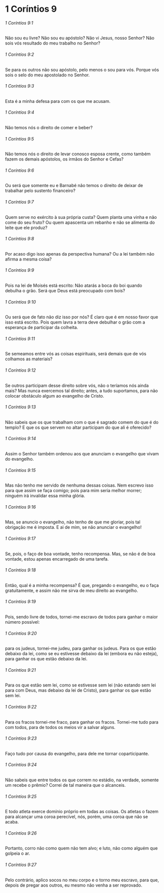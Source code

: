 # 1 Coríntios 9

###### 1 Coríntios 9:1

Não sou eu livre? Não sou eu apóstolo? Não vi Jesus, nosso Senhor? Não sois vós resultado do meu trabalho no Senhor?

###### 1 Coríntios 9:2

Se para os outros não sou apóstolo, pelo menos o sou para vós. Porque vós sois o selo do meu apostolado no Senhor.

###### 1 Coríntios 9:3

Esta é a minha defesa para com os que me acusam.

###### 1 Coríntios 9:4

Não temos nós o direito de comer e beber?

###### 1 Coríntios 9:5

Não temos nós o direito de levar conosco esposa crente, como também fazem os demais apóstolos, os irmãos do Senhor e Cefas?

###### 1 Coríntios 9:6

Ou será que somente eu e Barnabé não temos o direito de deixar de trabalhar pelo sustento financeiro?

###### 1 Coríntios 9:7

Quem serve no exército à sua própria custa? Quem planta uma vinha e não come do seu fruto? Ou quem apascenta um rebanho e não se alimenta do leite que ele produz?

###### 1 Coríntios 9:8

Por acaso digo isso apenas da perspectiva humana? Ou a lei também não afirma a mesma coisa?

###### 1 Coríntios 9:9

Pois na lei de Moisés está escrito: Não atarás a boca do boi quando debulha o grão. Será que Deus está preocupado com bois?

###### 1 Coríntios 9:10

Ou será que de fato não diz isso por nós? É claro que é em nosso favor que isso está escrito. Pois quem lavra a terra deve debulhar o grão com a esperança de participar da colheita.

###### 1 Coríntios 9:11

Se semeamos entre vós as coisas espirituais, será demais que de vós colhamos as materiais?

###### 1 Coríntios 9:12

Se outros participam desse direito sobre vós, não o teríamos nós ainda mais? Mas nunca exercemos tal direito; antes, a tudo suportamos, para não colocar obstáculo algum ao evangelho de Cristo.

###### 1 Coríntios 9:13

Não sabeis que os que trabalham com o que é sagrado comem do que é do templo? E que os que servem no altar participam do que ali é oferecido?

###### 1 Coríntios 9:14

Assim o Senhor também ordenou aos que anunciam o evangelho que vivam do evangelho.

###### 1 Coríntios 9:15

Mas não tenho me servido de nenhuma dessas coisas. Nem escrevo isso para que assim se faça comigo; pois para mim seria melhor morrer; ninguém irá invalidar essa minha glória.

###### 1 Coríntios 9:16

Mas, se anuncio o evangelho, não tenho de que me gloriar, pois tal obrigação me é imposta. E ai de mim, se não anunciar o evangelho!

###### 1 Coríntios 9:17

Se, pois, o faço de boa vontade, tenho recompensa. Mas, se não é de boa vontade, estou apenas encarregado de uma tarefa.

###### 1 Coríntios 9:18

Então, qual é a minha recompensa? É que, pregando o evangelho, eu o faça gratuitamente, e assim não me sirva de meu direito ao evangelho.

###### 1 Coríntios 9:19

Pois, sendo livre de todos, tornei-me escravo de todos para ganhar o maior número possível:

###### 1 Coríntios 9:20

para os judeus, tornei-me judeu, para ganhar os judeus. Para os que estão debaixo da lei, como se eu estivesse debaixo da lei (embora eu não esteja), para ganhar os que estão debaixo da lei.

###### 1 Coríntios 9:21

Para os que estão sem lei, como se estivesse sem lei (não estando sem lei para com Deus, mas debaixo da lei de Cristo), para ganhar os que estão sem lei.

###### 1 Coríntios 9:22

Para os fracos tornei-me fraco, para ganhar os fracos. Tornei-me tudo para com todos, para de todos os meios vir a salvar alguns.

###### 1 Coríntios 9:23

Faço tudo por causa do evangelho, para dele me tornar coparticipante.

###### 1 Coríntios 9:24

Não sabeis que entre todos os que correm no estádio, na verdade, somente um recebe o prêmio? Correi de tal maneira que o alcanceis.

###### 1 Coríntios 9:25

E todo atleta exerce domínio próprio em todas as coisas. Os atletas o fazem para alcançar uma coroa perecível, nós, porém, uma coroa que não se acaba.

###### 1 Coríntios 9:26

Portanto, corro não como quem não tem alvo; e luto, não como alguém que golpeia o ar.

###### 1 Coríntios 9:27

Pelo contrário, aplico socos no meu corpo e o torno meu escravo, para que, depois de pregar aos outros, eu mesmo não venha a ser reprovado.

